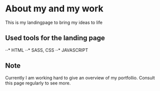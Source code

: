 # About my and my work
This is my landingpage to bring my ideas to life

## Used tools for the landing page
⋅⋅* HTML
⋅⋅* SASS, CSS
⋅⋅* JAVASCRIPT

## Note

Currently I am working hard to give an overview of my portfollio. Consult this page regularly to see more.





